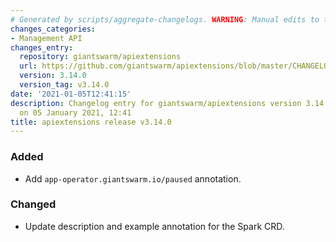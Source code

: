 ```yaml
---
# Generated by scripts/aggregate-changelogs. WARNING: Manual edits to this files will be overwritten.
changes_categories:
- Management API
changes_entry:
  repository: giantswarm/apiextensions
  url: https://github.com/giantswarm/apiextensions/blob/master/CHANGELOG.md#3140---2021-01-05
  version: 3.14.0
  version_tag: v3.14.0
date: '2021-01-05T12:41:15'
description: Changelog entry for giantswarm/apiextensions version 3.14.0, published
  on 05 January 2021, 12:41
title: apiextensions release v3.14.0
---
```


### Added
- Add `app-operator.giantswarm.io/paused` annotation.
### Changed
- Update description and example annotation for the Spark CRD.
